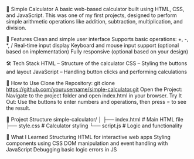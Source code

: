 🔢 Simple Calculator
A basic web-based calculator built using HTML, CSS, and JavaScript. This was one of my first projects, designed to perform simple arithmetic operations like addition, subtraction, multiplication, and division.

📌 Features
Clean and simple user interface
Supports basic operations: +, -, *, /
Real-time input display
Keyboard and mouse input support (optional based on implementation)
Fully responsive (optional based on your design)

🛠️ Tech Stack
HTML – Structure of the calculator
CSS – Styling the buttons and layout
JavaScript – Handling button clicks and performing calculations

🚀 How to Use
Clone the Repository:
git clone https://github.com/yourusername/simple-calculator.git
Open the Project: Navigate to the project folder and open index.html in your browser.
Try It Out: Use the buttons to enter numbers and operations, then press = to see the result.

📂 Project Structure
simple-calculator/
│
├── index.html        # Main HTML file
├── style.css         # Calculator styling
└── script.js         # Logic and functionality

🧠 What I Learned
Structuring HTML for interactive web apps
Styling components using CSS
DOM manipulation and event handling with JavaScript
Debugging basic logic errors in JS

